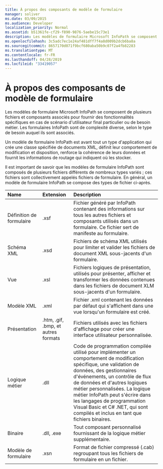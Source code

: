 ```yaml
---
title: À propos des composants de modèle de formulaire
manager: soliver
ms.date: 03/09/2015
ms.audience: Developer
localization_priority: Normal
ms.assetid: b51361fe-cf29-f890-9876-5aebe15c73e1
description: Les modèles de formulaire Microsoft InfoPath se composent de plusieurs fichiers et composants associés pour fournir des fonctionnalités spécifiques en cas de scénario d'utilisateur final particulier ou de besoin métier. Les formulaires InfoPath sont de complexité diverse, selon le type de besoin auquel ils sont associés.
ms.openlocfilehash: 3c5adc7ec1e24af481dff7f4a8d009b2dcb6ba8a
ms.sourcegitcommit: 8657170d071f9bcf680aba50b9c07f2a4fb82283
ms.translationtype: MT
ms.contentlocale: fr-FR
ms.lasthandoff: 04/28/2019
ms.locfileid: "33419057"
---
```

# <a name="about-form-template-components"></a>À propos des composants de modèle de formulaire

Les modèles de formulaire Microsoft InfoPath se composent de plusieurs fichiers et composants associés pour fournir des fonctionnalités spécifiques en cas de scénario d'utilisateur final particulier ou de besoin métier. Les formulaires InfoPath sont de complexité diverse, selon le type de besoin auquel ils sont associés.
  
Un modèle de formulaire InfoPath est avant tout un type d'application qui crée une classe spécifiée de documents XML, définit leur comportement de modification et disposition, renforce la cohérence de leurs données et fournit les informations de routage qui indiquent où les stocker.
  
Il est important de savoir que les modèles de formulaire InfoPath sont composés de plusieurs fichiers différents de nombreux types variés ; ces fichiers sont collectivement appelés fichiers de formulaire. En général, un modèle de formulaire InfoPath se compose des types de fichier ci-après.
  
|**Name**|**Extension**|**Description**|
|:-----|:-----|:-----|
|Définition de formulaire  <br/> |.xsf  <br/> |Fichier généré par InfoPath contenant des informations sur tous les autres fichiers et composants utilisés dans un formulaire. Ce fichier sert de manifeste au formulaire.  <br/> |
|Schéma XML  <br/> |.xsd  <br/> |Fichiers de schéma XML utilisés pour limiter et valider les fichiers de document XML sous-jacents d'un formulaire.  <br/> |
|Vue  <br/> |.xsl  <br/> |Fichiers logiques de présentation, utilisés pour présenter, afficher et transformer les données contenues dans les fichiers de document XLM sous-jacents d'un formulaire.  <br/> |
|Modèle XML  <br/> |.xml  <br/> |Fichier .xml contenant les données par défaut qui s'affichent dans une vue lorsqu'un formulaire est créé.  <br/> |
|Présentation  <br/> |.htm, .gif, .bmp, et autres formats  <br/> |Fichiers utilisés avec les fichiers d'affichage pour créer une interface utilisateur personnalisée.  <br/> |
|Logique métier  <br/> |.dll  <br/> |Code de programmation compilée utilisé pour implémenter un comportement de modification spécifique, une validation de données, des gestionnaires d'événements, un contrôle de flux de données  et d'autres logiques métier personnalisées. La logique métier InfoPath peut s'écrire dans les langages de programmation Visual Basic et C# .NET, qui sont compilés et inclus en tant que fichiers binaires.  <br/> |
|Binaire  <br/> |.dll, .exe  <br/> | Tout composant personnalisé fournissant de la logique métier supplémentaire.  <br/> |
|Modèle de formulaire  <br/> |.xsn  <br/> |Format de fichier compressé (.cab) regroupant tous les fichiers de formulaire en un fichier.  <br/> |
   

